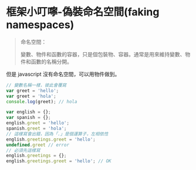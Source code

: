 # 框架小叮嚀-偽裝命名空間(faking namespaces)

> 命名空間：
>
> 變數、物件和函數的容器，只是個包裝物、容器。通常是用來維持變數、物件和函數的名稱分開。

但是 javascript 沒有命名空間，可以用物件做到。

```javascript
// 變數名稱一樣，彼此會覆寫
var greet = 'hello';
var greet = 'hola';
console.log(greet); // hola
```

```javascript
var english = {};
var spanish = {};
english.greet = 'hello';
spanish.greet = 'hola';
// 這樣寫會出錯，因為「.」是個運算子，左相依性
english.greetings.greet = 'hello'; 
undefined.greet // error
// 必須先這樣寫
english.greetings = {};
english.greetings.greet = 'hello'; // OK
```